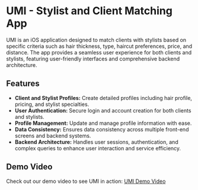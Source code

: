 # UMI - Stylist and Client Matching App

UMI is an iOS application designed to match clients with stylists based on specific criteria such as hair thickness, type, haircut preferences, price, and distance. The app provides a seamless user experience for both clients and stylists, featuring user-friendly interfaces and comprehensive backend architecture.

## Features

- **Client and Stylist Profiles:** Create detailed profiles including hair profile, pricing, and stylist specialties.
- **User Authentication:** Secure login and account creation for both clients and stylists.
- **Profile Management:** Update and manage profile information with ease.
- **Data Consistency:** Ensures data consistency across multiple front-end screens and backend systems.
- **Backend Architecture:** Handles user sessions, authentication, and complex queries to enhance user interaction and service efficiency.

## Demo Video

Check out our demo video to see UMI in action: [UMI Demo Video](https://drive.google.com/file/d/1l9Odw3a51yaGS9uVro8E8DOOFgSB_YGt/view)
